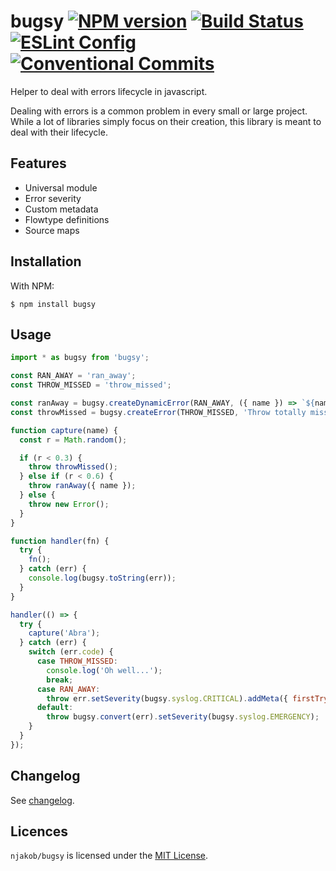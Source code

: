 
# bugsy [![NPM version][badge:npm-status]][npm] [![Build Status][badge:build-status]][travis] [![ESLint Config][badge:eslint-config]][github:njakob/eslint-config] [![Conventional Commits][badge:conventional-commits]][conventional-commits]

Helper to deal with errors lifecycle in javascript.

Dealing with errors is a common problem in every small or large project. While a lot of libraries simply focus on their creation, this library is meant to deal with their lifecycle.

## Features

* Universal module
* Error severity
* Custom metadata
* Flowtype definitions
* Source maps

## Installation

With NPM:

```
$ npm install bugsy
```

## Usage

```javascript
import * as bugsy from 'bugsy';

const RAN_AWAY = 'ran_away';
const THROW_MISSED = 'throw_missed';

const ranAway = bugsy.createDynamicError(RAN_AWAY, ({ name }) => `${name} ran away, again`);
const throwMissed = bugsy.createError(THROW_MISSED, 'Throw totally missed');

function capture(name) {
  const r = Math.random();

  if (r < 0.3) {
    throw throwMissed();
  } else if (r < 0.6) {
    throw ranAway({ name });
  } else {
    throw new Error();
  }
}

function handler(fn) {
  try {
    fn();
  } catch (err) {
    console.log(bugsy.toString(err));
  }
}

handler(() => {
  try {
    capture('Abra');
  } catch (err) {
    switch (err.code) {
      case THROW_MISSED:
        console.log('Oh well...');
        break;
      case RAN_AWAY:
        throw err.setSeverity(bugsy.syslog.CRITICAL).addMeta({ firstTry: true });
      default:
        throw bugsy.convert(err).setSeverity(bugsy.syslog.EMERGENCY);
    }
  }
});
```

## Changelog

See [changelog][CHANGELOG].

## Licences

`njakob/bugsy` is licensed under the [MIT License][licence].

[changelog]: CHANGELOG.md
[licence]: LICENSE
[npm]: https://nodei.co/npm/bugsy/
[travis]: https://travis-ci.org/njakob/bugsy
[conventional-commits]: https://conventionalcommits.org
[github:njakob/eslint-config]: https://github.com/njakob/eslint-config
[badge:npm-status]: https://img.shields.io/npm/v/bugsy.svg
[badge:build-status]: https://travis-ci.org/njakob/bugsy.svg?branch=master
[badge:eslint-config]: https://img.shields.io/badge/eslint_config-njakob-463fd4.svg
[badge:conventional-commits]: https://img.shields.io/badge/conventional%20commits-1.0.0-yellow.svg
